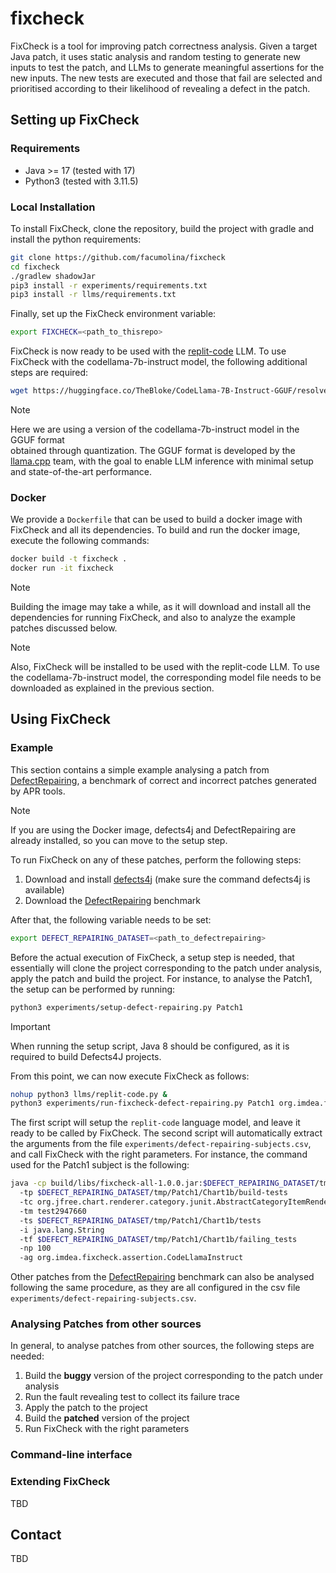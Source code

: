 # fixcheck
FixCheck is a tool for improving patch correctness analysis. 
Given a target Java patch, it uses static analysis and random testing to generate 
new inputs to test the patch, and LLMs to generate meaningful assertions for the new inputs. 
The new tests are executed and those that fail are selected and prioritised 
according to their likelihood of revealing a defect in the patch.

## Setting up FixCheck

### Requirements

- Java >= 17 (tested with 17)
- Python3 (tested with 3.11.5)

### Local Installation

To install FixCheck,  clone the repository, build the project with gradle and install the python requirements:
```bash  
git clone https://github.com/facumolina/fixcheck
cd fixcheck
./gradlew shadowJar 
pip3 install -r experiments/requirements.txt
pip3 install -r llms/requirements.txt
```

Finally, set up the FixCheck environment variable:
```bash  
export FIXCHECK=<path_to_thisrepo>
```

FixCheck is now ready to be used with the [replit-code](https://github.com/replit/ReplitLM/tree/main/replit-code-v1-3b) LLM. To use FixCheck with 
the codellama-7b-instruct model, the following additional steps are required:
```bash  
wget https://huggingface.co/TheBloke/CodeLlama-7B-Instruct-GGUF/resolve/main/codellama-7b-instruct.Q5_K_M.gguf?download=true -P llms/models/
```
> [!Note]
> Here we are using a version of the codellama-7b-instruct model in the GGUF format  
> obtained through quantization. The GGUF format is developed by the [llama.cpp](https://github.com/ggerganov/llama.cpp) 
> team, with the goal to enable LLM inference with minimal setup and state-of-the-art performance.
 
### Docker

We provide a `Dockerfile` that can be used to build a docker image with 
FixCheck and all its dependencies. To build and run the docker image, 
execute the following commands:
```bash  
docker build -t fixcheck .
docker run -it fixcheck
```
> [!Note]
> Building the image may take a while, as it will download and install all the dependencies for running
> FixCheck, and also to analyze the example patches discussed below.

> [!Note]
> Also, FixCheck will be installed to be used with the replit-code LLM. 
> To use the codellama-7b-instruct model, the corresponding model file needs 
> to be downloaded as explained in the previous section.

## Using FixCheck

### Example

This section contains a simple example analysing a patch from [DefectRepairing](https://github.com/Ultimanecat/DefectRepairing), 
a benchmark of correct and incorrect patches generated by APR tools. 

> [!Note]
> If you are using the Docker image, defects4j and DefectRepairing are already installed, 
> so you can move to the setup step.

To run FixCheck on any of these patches, perform the following steps:

1. Download and install [defects4j](https://github.com/rjust/defects4j) (make sure the command defects4j is available)
2. Download the [DefectRepairing](https://github.com/Ultimanecat/DefectRepairing) benchmark

After that, the following variable needs to be set:
```bash  
export DEFECT_REPAIRING_DATASET=<path_to_defectrepairing> 
```

Before the actual execution of FixCheck, a setup step is needed, that essentially will 
clone the project corresponding to the patch under analysis, 
apply the patch and build the project. 
For instance, to analyse the Patch1, the setup can be performed by running:
```bash  
python3 experiments/setup-defect-repairing.py Patch1
```
> [!IMPORTANT]
> When running the setup script, Java 8 should be configured, as it is required to build Defects4J projects.

From this point, we can now execute FixCheck as follows:
```bash
nohup python3 llms/replit-code.py &  
python3 experiments/run-fixcheck-defect-repairing.py Patch1 org.imdea.fixcheck.assertion.ReplitCodeLLM
```
The first script will setup the `replit-code` language model, and leave it ready to be called by FixCheck. The second script will automatically extract the arguments from the file `experiments/defect-repairing-subjects.csv`, and call FixCheck with the right parameters. For instance, the command used for the Patch1 subject is the following:
```bash  
java -cp build/libs/fixcheck-all-1.0.0.jar:$DEFECT_REPAIRING_DATASET/tmp/Patch1/Chart1b/build:$DEFECT_REPAIRING_DATASET/tmp/Patch1/Chart1b/build-tests org.imdea.fixcheck.FixCheck 
  -tp $DEFECT_REPAIRING_DATASET/tmp/Patch1/Chart1b/build-tests 
  -tc org.jfree.chart.renderer.category.junit.AbstractCategoryItemRendererTests 
  -tm test2947660 
  -ts $DEFECT_REPAIRING_DATASET/tmp/Patch1/Chart1b/tests 
  -i java.lang.String 
  -tf $DEFECT_REPAIRING_DATASET/tmp/Patch1/Chart1b/failing_tests 
  -np 100 
  -ag org.imdea.fixcheck.assertion.CodeLlamaInstruct
```
Other patches from the [DefectRepairing](https://github.com/Ultimanecat/DefectRepairing) benchmark can also be analysed following the same procedure, as they are all configured in the csv file `experiments/defect-repairing-subjects.csv`.

### Analysing Patches from other sources

In general, to analyse patches from other sources, the following steps are needed:
1. Build the **buggy** version of the project corresponding to the patch under analysis
2. Run the fault revealing test to collect its failure trace
3. Apply the patch to the project
4. Build the **patched** version of the project
5. Run FixCheck with the right parameters

### Command-line interface

### Extending FixCheck
TBD

## Contact
TBD



